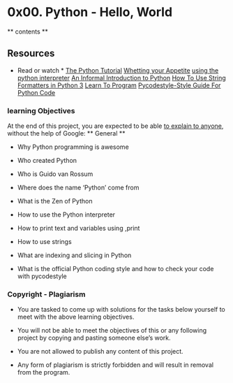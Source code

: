 # 0x00. Python - Hello, World
** contents **
## Resources
* Read or watch *
[The Python Tutorial](https://intranet.alxswe.com/rltoken/JsFCs_NBzMAR7-XPAZ9BoA)
[Whetting your Appetite](https://intranet.alxswe.com/rltoken/kifRlLG2iMX5AZiW8lrCMg)
[using the python interpreter](https://intranet.alxswe.com/rltoken/RVpfAuagCo9SdfYeoHd6jg)
[An Informal Introduction to Python](https://intranet.alxswe.com/rltoken/bVps0ZPWq7qVZ7vc-eJGTw)
[How To Use String Formatters in Python 3](https://intranet.alxswe.com/rltoken/Ju0J8BxkuPX5yKZctyKfsQ)
[Learn To Program](https://intranet.alxswe.com/rltoken/szBsJ-Qyig_RrImN7RGlOg)
[Pycodestyle-Style Guide For Python Code](https://intranet.alxswe.com/rltoken/tgYt-0zVy1T4sDlE9ohxnA)
### learning Objectives
At the end of this project, you are expected to be able [to explain to anyone](https://intranet.alxswe.com/rltoken/TYWTMEj3W1HhTHqMKu8kWA), without the help of Google:
** General **
- Why Python programming is awesome
* Who created Python
+ Who is Guido van Rossum
- Where does the name ‘Python’ come from
* What is the Zen of Python
+ How to use the Python interpreter
- How to print text and variables using ,print
* How to use strings
+ What are indexing and slicing in Python
- What is the official Python coding style and how to check your code with pycodestyle
### Copyright - Plagiarism
- You are tasked to come up with solutions for the tasks below yourself to meet with the above learning objectives.
* You will not be able to meet the objectives of this or any following project by copying and pasting someone else’s work.
+ You are not allowed to publish any content of this project.
- Any form of plagiarism is strictly forbidden and will result in removal from the program.


